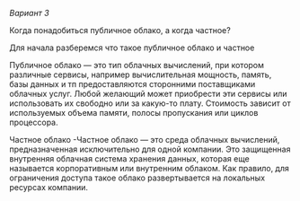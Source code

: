 *Вариант 3*

Когда понадобиться публичное облако, а когда частное?

Для начала разберемся что такое публичное облако и частное

Публичное облако — это тип облачных вычислений, при котором различные сервисы, например вычислительная мощность, память, базы данных и тп предоставляются сторонними поставщиками облачных услуг. Любой желающий может приобрести эти сервисы или использовать их свободно или за какую-то плату. Стоимость зависит от используемых объема памяти, полосы пропускания или циклов процессора.

Частное облако -Частное облако — это среда облачных вычислений, предназначенная исключительно для одной компании. Это защищенная внутренняя облачная система хранения данных, которая еще называется корпоративным или внутренним облаком.
Как правило, для ограничения доступа такое облако развертывается на локальных ресурсах компании. 



